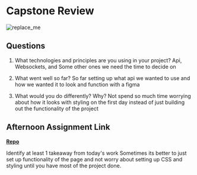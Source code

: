 # Capstone Review

![replace_me](https://codeworks.blob.core.windows.net/public/assets/img/illustrations/placeholder.svg)

## Questions

1. What technologies and principles are you using in your project?
    Api, Websockets, and Some other ones we need the time to decide on

2. What went well so far?
    So far setting up what api we wanted to use and how we wanted it to look and function with a figma

3. What would you do differently? Why?
    Not spend so much time worrying about how it looks with styling on the first day instead of just building out the functionality of the project

## Afternoon Assignment Link

**[Repo](https://github.com/KendallPowell/MovieKnight)**

Identify at least 1 takeaway from today's work
    Sometimes its better to just set up functionality of the page and not worry about setting up CSS and styling until you have most of the project done.
